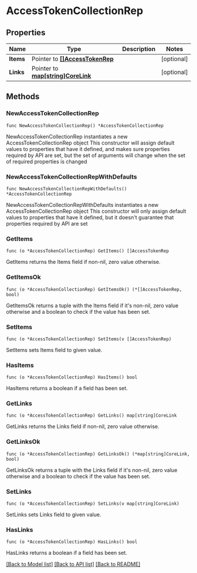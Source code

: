 # AccessTokenCollectionRep

## Properties

Name | Type | Description | Notes
------------ | ------------- | ------------- | -------------
**Items** | Pointer to [**[]AccessTokenRep**](AccessTokenRep.md) |  | [optional] 
**Links** | Pointer to [**map[string]CoreLink**](CoreLink.md) |  | [optional] 

## Methods

### NewAccessTokenCollectionRep

`func NewAccessTokenCollectionRep() *AccessTokenCollectionRep`

NewAccessTokenCollectionRep instantiates a new AccessTokenCollectionRep object
This constructor will assign default values to properties that have it defined,
and makes sure properties required by API are set, but the set of arguments
will change when the set of required properties is changed

### NewAccessTokenCollectionRepWithDefaults

`func NewAccessTokenCollectionRepWithDefaults() *AccessTokenCollectionRep`

NewAccessTokenCollectionRepWithDefaults instantiates a new AccessTokenCollectionRep object
This constructor will only assign default values to properties that have it defined,
but it doesn't guarantee that properties required by API are set

### GetItems

`func (o *AccessTokenCollectionRep) GetItems() []AccessTokenRep`

GetItems returns the Items field if non-nil, zero value otherwise.

### GetItemsOk

`func (o *AccessTokenCollectionRep) GetItemsOk() (*[]AccessTokenRep, bool)`

GetItemsOk returns a tuple with the Items field if it's non-nil, zero value otherwise
and a boolean to check if the value has been set.

### SetItems

`func (o *AccessTokenCollectionRep) SetItems(v []AccessTokenRep)`

SetItems sets Items field to given value.

### HasItems

`func (o *AccessTokenCollectionRep) HasItems() bool`

HasItems returns a boolean if a field has been set.

### GetLinks

`func (o *AccessTokenCollectionRep) GetLinks() map[string]CoreLink`

GetLinks returns the Links field if non-nil, zero value otherwise.

### GetLinksOk

`func (o *AccessTokenCollectionRep) GetLinksOk() (*map[string]CoreLink, bool)`

GetLinksOk returns a tuple with the Links field if it's non-nil, zero value otherwise
and a boolean to check if the value has been set.

### SetLinks

`func (o *AccessTokenCollectionRep) SetLinks(v map[string]CoreLink)`

SetLinks sets Links field to given value.

### HasLinks

`func (o *AccessTokenCollectionRep) HasLinks() bool`

HasLinks returns a boolean if a field has been set.


[[Back to Model list]](../README.md#documentation-for-models) [[Back to API list]](../README.md#documentation-for-api-endpoints) [[Back to README]](../README.md)


